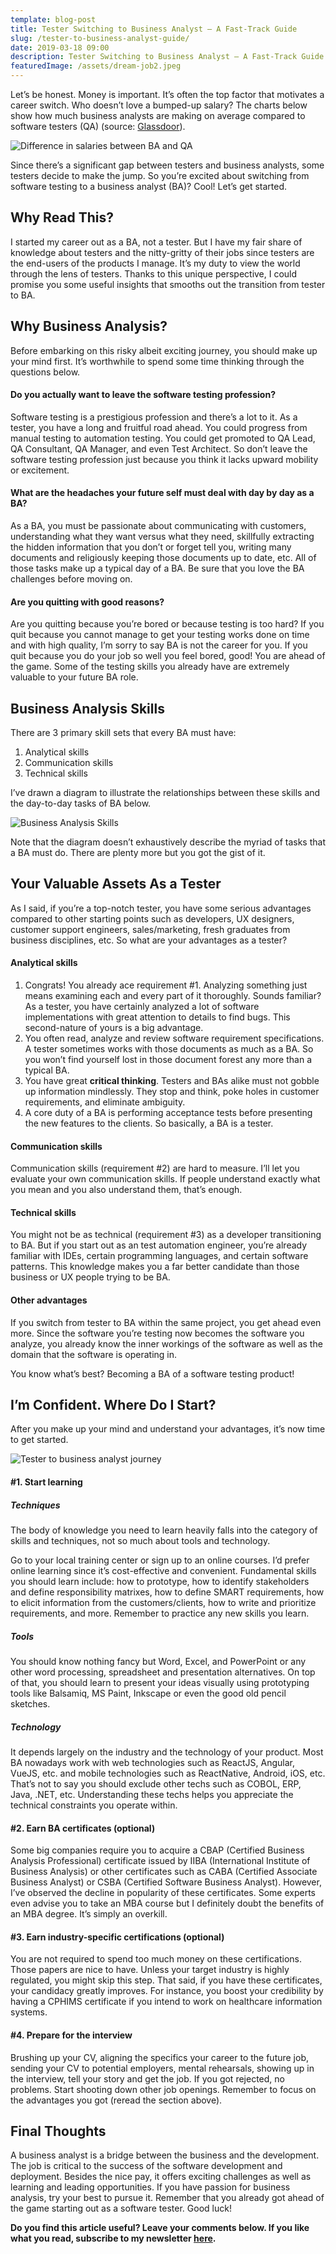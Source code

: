 ```yaml
---
template: blog-post
title: Tester Switching to Business Analyst – A Fast-Track Guide
slug: /tester-to-business-analyst-guide/
date: 2019-03-18 09:00
description: Tester Switching to Business Analyst – A Fast-Track Guide
featuredImage: /assets/dream-job2.jpeg
---
```

Let’s be honest. Money is important. It’s often the top factor that motivates a career switch. Who doesn’t love a bumped-up salary? The charts below show how much business analysts are making on average compared to software testers (QA) (source: [Glassdoor](https://www.glassdoor.com/Salaries)).

![Difference in salaries between BA and QA](/assets/salaries.png "Difference in salaries between BA and QA")

Since there’s a significant gap between testers and business analysts, some testers decide to make the jump. So you’re excited about switching from software testing to a business analyst (BA)? Cool! Let’s get started.

## Why Read This?

I started my career out as a BA, not a tester. But I have my fair share of knowledge about testers and the nitty-gritty of their jobs since testers are the end-users of the products I manage. It’s my duty to view the world through the lens of testers. Thanks to this unique perspective, I could promise you some useful insights that smooths out the transition from tester to BA.

## Why Business Analysis?

Before embarking on this risky albeit exciting journey, you should make up your mind first. It’s worthwhile to spend some time thinking through the questions below.

#### Do you actually want to leave the software testing profession?

Software testing is a prestigious profession and there’s a lot to it. As a tester, you have a long and fruitful road ahead. You could progress from manual testing to automation testing. You could get promoted to QA Lead, QA Consultant, QA Manager, and even Test Architect. So don’t leave the software testing profession just because you think it lacks upward mobility or excitement.

#### What are the headaches your future self must deal with day by day as a BA?

As a BA, you must be passionate about communicating with customers, understanding what they want versus what they need, skillfully extracting the hidden information that you don’t or forget tell you, writing many documents and religiously keeping those documents up to date, etc. All of those tasks make up a typical day of a BA. Be sure that you love the BA challenges before moving on.

#### Are you quitting with good reasons?

Are you quitting because you’re bored or because testing is too hard? If you quit because you cannot manage to get your testing works done on time and with high quality, I’m sorry to say BA is not the career for you. If you quit because you do your job so well you feel bored, good! You are ahead of the game. Some of the testing skills you already have are extremely valuable to your future BA role.

## Business Analysis Skills

There are 3 primary skill sets that every BA must have:

1. Analytical skills
2. Communication skills
3. Technical skills

I’ve drawn a diagram to illustrate the relationships between these skills and the day-to-day tasks of BA below.

![Business Analysis Skills](/assets/business-analysis-skills-diagram.jpg "Business Analysis Skills")

Note that the diagram doesn’t exhaustively describe the myriad of tasks that a BA must do. There are plenty more but you got the gist of it.

## Your Valuable Assets As a Tester

As I said, if you’re a top-notch tester, you have some serious advantages compared to other starting points such as developers, UX designers, customer support engineers, sales/marketing, fresh graduates from business disciplines, etc. So what are your advantages as a tester?

#### Analytical skills

1. Congrats! You already ace requirement #1. Analyzing something just means examining each and every part of it thoroughly. Sounds familiar? As a tester, you have certainly analyzed a lot of software implementations with great attention to details to find bugs. This second-nature of yours is a big advantage.
2. You often read, analyze and review software requirement specifications. A tester sometimes works with those documents as much as a BA. So you won’t find yourself lost in those document forest any more than a typical BA.
3. You have great **critical thinking**. Testers and BAs alike must not gobble up information mindlessly. They stop and think, poke holes in customer requirements, and eliminate ambiguity.
4. A core duty of a BA is performing acceptance tests before presenting the new features to the clients. So basically, a BA is a tester.

#### Communication skills

Communication skills (requirement #2) are hard to measure. I’ll let you evaluate your own communication skills. If people understand exactly what you mean and you also understand them, that’s enough.

#### Technical skills

You might not be as technical (requirement #3) as a developer transitioning to BA. But if you start out as an test automation engineer, you’re already familiar with IDEs, certain programming languages, and certain software patterns. This knowledge makes you a far better candidate than those business or UX people trying to be BA.

#### Other advantages

If you switch from tester to BA within the same project, you get ahead even more. Since the software you’re testing now becomes the software you analyze, you already know the inner workings of the software as well as the domain that the software is operating in.

You know what’s best? Becoming a BA of a software testing product!

## I’m Confident. Where Do I Start?

After you make up your mind and understand your advantages, it’s now time to get started.

![Tester to business analyst journey](/assets/tester-to-ba.png "Tester to business analyst journey")



#### \#1. Start learning

##### Techniques

The body of knowledge you need to learn heavily falls into the category of skills and techniques, not so much about tools and technology.

Go to your local training center or sign up to an online courses. I’d prefer online learning since it’s cost-effective and convenient. Fundamental skills you should learn include: how to prototype, how to identify stakeholders and define responsibility matrixes, how to define SMART requirements, how to elicit information from the customers/clients, how to write and prioritize requirements, and more. Remember to practice any new skills you learn.

##### Tools

You should know nothing fancy but Word, Excel, and PowerPoint or any other word processing, spreadsheet and presentation alternatives. On top of that, you should learn to present your ideas visually using prototyping tools like Balsamiq, MS Paint, Inkscape or even the good old pencil sketches.

##### Technology

It depends largely on the industry and the technology of your product. Most BA nowadays work with web technologies such as ReactJS, Angular, VueJS, etc. and mobile technologies such as ReactNative, Android, iOS, etc. That’s not to say you should exclude other techs such as COBOL, ERP, Java, .NET, etc. Understanding these techs helps you appreciate the technical constraints you operate within.

#### \#2. Earn BA certificates (optional)

Some big companies require you to acquire a CBAP (Certified Business Analysis Professional) certificate issued by IIBA (International Institute of Business Analysis) or other certificates such as CABA (Certified Associate Business Analyst) or CSBA (Certified Software Business Analyst). However, I’ve observed the decline in popularity of these certificates. Some experts even advise you to take an MBA course but I definitely doubt the benefits of an MBA degree. It’s simply an overkill.

#### \#3. Earn industry-specific certifications (optional)

You are not required to spend too much money on these certifications. Those papers are nice to have. Unless your target industry is highly regulated, you might skip this step. That said, if you have these certificates, your candidacy greatly improves. For instance, you boost your credibility by having a CPHIMS certificate if you intend to work on healthcare information systems.

#### \#4. Prepare for the interview

Brushing up your CV, aligning the specifics your career to the future job, sending your CV to potential employers, mental rehearsals, showing up in the interview, tell your story and get the job. If you got rejected, no problems. Start shooting down other job openings. Remember to focus on the advantages you got (reread the section above).

## Final Thoughts

A business analyst is a bridge between the business and the development. The job is critical to the success of the software development and deployment. Besides the nice pay, it offers exciting challenges as well as learning and leading opportunities. If you have passion for business analysis, try your best to pursue it. Remember that you already got ahead of the game starting out as a software tester. Good luck!

**Do you find this article useful? Leave your comments below. If you like what you read, subscribe to my newsletter [here](https://thucldnguyen.com/newsletter-subscription/).**